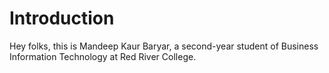 # Introduction

Hey folks, this is Mandeep Kaur Baryar, a second-year student of Business Information Technology at Red River College.
